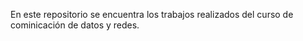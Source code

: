 En este repositorio se encuentra los trabajos realizados del curso de cominicación de datos y redes.
